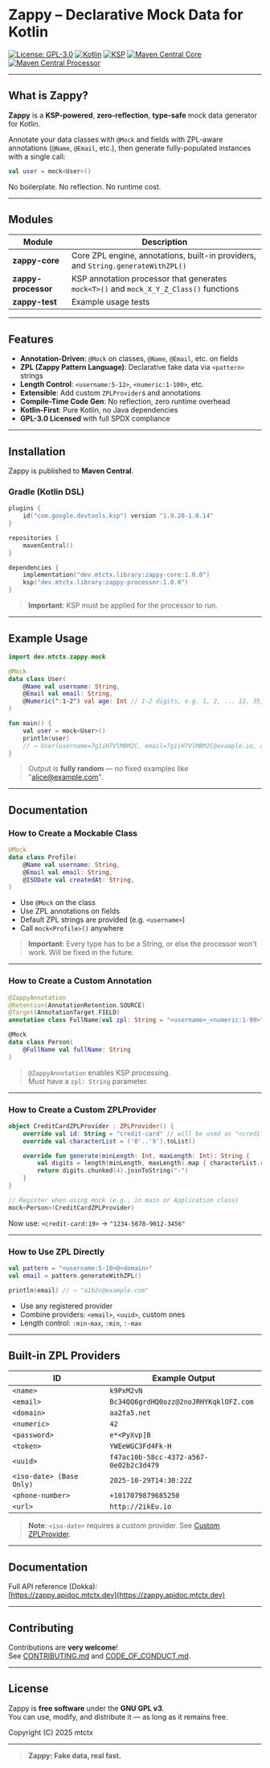 # Zappy – Declarative Mock Data for Kotlin

[![License: GPL-3.0](https://img.shields.io/badge/License-GPL%203.0-blue.svg)](https://www.gnu.org/licenses/gpl-3.0)
[![Kotlin](https://img.shields.io/badge/Kotlin-2.2.21-blue.svg)](https://kotlinlang.org)
[![KSP](https://img.shields.io/badge/KSP-2.3.0-orange.svg)](https://github.com/google/ksp)
[![Maven Central Core](https://img.shields.io/maven-central/v/dev.mtctx.library/zappy-core?label=Maven%20Central%20Core)](https://central.sonatype.com/artifact/dev.mtctx.library/zappy-core)
[![Maven Central Processor](https://img.shields.io/maven-central/v/dev.mtctx.library/zappy-processor?label=Maven%20Central%20Processor)](https://central.sonatype.com/artifact/dev.mtctx.library/zappy-processor)

---

## What is Zappy?

**Zappy** is a **KSP-powered**, **zero-reflection**, **type-safe** mock data generator for Kotlin.

Annotate your data classes with `@Mock` and fields with ZPL-aware annotations (`@Name`, `@Email`, etc.), then generate
fully-populated instances with a single call:

```kotlin
val user = mock<User>()
```

No boilerplate. No reflection. No runtime cost.

---

## Modules

| Module              | Description                                                                            |
|---------------------|----------------------------------------------------------------------------------------|
| **zappy-core**      | Core ZPL engine, annotations, built-in providers, and `String.generateWithZPL()`       |
| **zappy-processor** | KSP annotation processor that generates `mock<T>()` and `mock_X_Y_Z_Class()` functions |
| **zappy-test**      | Example usage tests                                                                    |

---

## Features

* **Annotation-Driven**: `@Mock` on classes, `@Name`, `@Email`, etc. on fields
* **ZPL (Zappy Pattern Language)**: Declarative fake data via `<pattern>` strings
* **Length Control**: `<username:5-12>`, `<numeric:1-100>`, etc.
* **Extensible**: Add custom `ZPLProvider`s and annotations
* **Compile-Time Code Gen**: No reflection, zero runtime overhead
* **Kotlin-First**: Pure Kotlin, no Java dependencies
* **GPL-3.0 Licensed** with full SPDX compliance

---

## Installation

Zappy is published to **Maven Central**.

### Gradle (Kotlin DSL)

```kotlin
plugins {
    id("com.google.devtools.ksp") version "1.9.20-1.0.14"
}

repositories {
    mavenCentral()
}

dependencies {
    implementation("dev.mtctx.library:zappy-core:1.0.0")
    ksp("dev.mtctx.library:zappy-processor:1.0.0")
}
```

> **Important**: KSP must be applied for the processor to run.

---

## Example Usage

```kotlin
import dev.mtctx.zappy.mock

@Mock
data class User(
    @Name val username: String,
    @Email val email: String,
    @Numeric(":1-2") val age: Int // 1-2 digits, e.g. 1, 2, ... 12, 35, ...
)

fun main() {
    val user = mock<User>()
    println(user)
    // → User(username=7g1iH7VlMBM2C, email=7g1iH7VlMBM2C@example.io, age=42)
}
```

> Output is **fully random** — no fixed examples like "alice@example.com".

---

## Documentation

### How to Create a Mockable Class

```kotlin
@Mock
data class Profile(
    @Name val username: String,
    @Email val email: String,
    @ISODate val createdAt: String,
)
```

* Use `@Mock` on the class
* Use ZPL annotations on fields
* Default ZPL strings are provided (e.g. `<username>`)
* Call `mock<Profile>()` anywhere

> **Important**: Every type has to be a String, or else the processor won't work. Will be fixed in the future.

---

### How to Create a Custom Annotation

```kotlin
@ZappyAnnotation
@Retention(AnnotationRetention.SOURCE)
@Target(AnnotationTarget.FIELD)
annotation class FullName(val zpl: String = "<username>_<numeric:1-99>")

@Mock
data class Person(
    @FullName val fullName: String
)
```

> `@ZappyAnnotation` enables KSP processing.  
> Must have a `zpl: String` parameter.

---

### How to Create a Custom ZPLProvider

```kotlin
object CreditCardZPLProvider : ZPLProvider() {
    override val id: String = "credit-card" // will be used as "<credit-card>"
    override val characterList = ('0'..'9').toList()

    override fun generate(minLength: Int, maxLength: Int): String {
        val digits = length(minLength, maxLength).map { characterList.random() }.joinToString("")
        return digits.chunked(4).joinToString("-")
    }
}

// Register when using mock (e.g., in main or Application class)
mock<Person>(CreditCardZPLProvider)
```

Now use: `<credit-card:19>` → `"1234-5678-9012-3456"`

---

### How to Use ZPL Directly

```kotlin
val pattern = "<username:5-10>@<domain>"
val email = pattern.generateWithZPL()

println(email) // → "a1b2c@example.com"
```

* Use any registered provider
* Combine providers: `<email>`, `<uuid>`, custom ones
* Length control: `:min-max`, `:min`, `:-max`

---

## Built-in ZPL Providers

| ID                       | Example Output                         |
|--------------------------|----------------------------------------|
| `<name>`                 | `k9PxM2vN`                             |
| `<email>`                | `Bc34QQ6grdHQ0ozz@2noJRHYKqklOFZ.com`  |
| `<domain>`               | `aa2fa5.net`                           |
| `<numeric>`              | `42`                                   |
| `<password>`             | `e*<PyXvp]B`                           |
| `<token>`                | `YWEeWGC3Fd4Fk-H`                      |
| `<uuid>`                 | `f47ac10b-58cc-4372-a567-0e02b2c3d479` |
| `<iso-date> (Base Only)` | `2025-10-29T14:30:22Z`                 |
| `<phone-number>`         | `+1017079879685250`                    |
| `<url>`                  | `http://2ikEu.io`                      |

> **Note**: `<iso-date>` requires a custom provider. See [Custom ZPLProvider](#how-to-create-a-custom-zplprovider).

---

## Documentation

Full API reference (Dokka):  
[https://zappy.apidoc.mtctx.dev](https://zappy.apidoc.mtctx.dev)

---

## Contributing

Contributions are **very welcome**!  
See [CONTRIBUTING.md](CONTRIBUTING.md) and [CODE_OF_CONDUCT.md](CODE_OF_CONDUCT.md).

---

## License

Zappy is **free software** under the **GNU GPL v3**.  
You can use, modify, and distribute it — as long as it remains free.

Copyright (C) 2025 mtctx

---

> **Zappy: Fake data, real fast.**